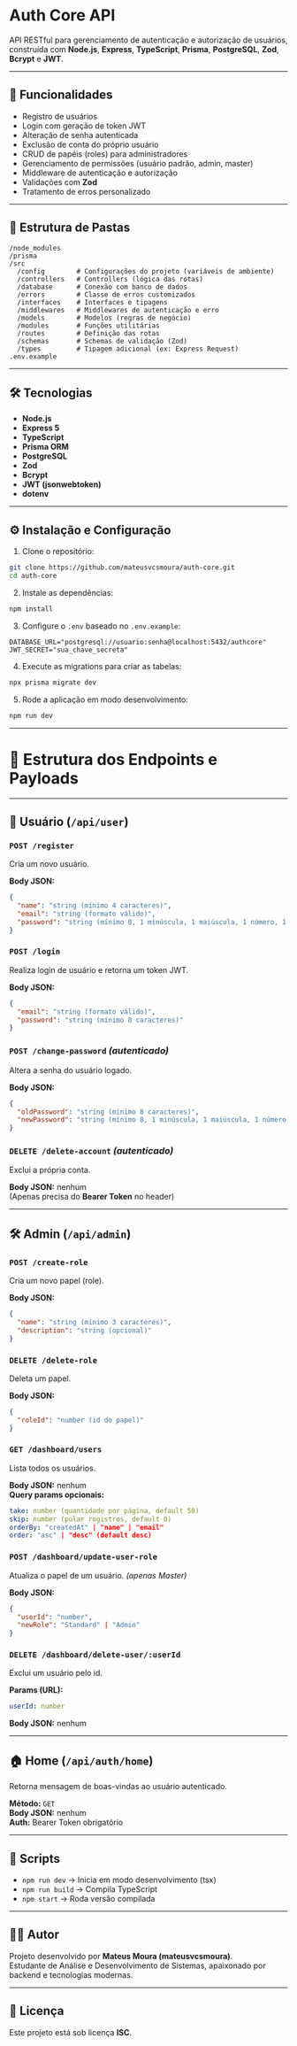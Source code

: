 # Auth Core API

API RESTful para gerenciamento de autenticação e autorização de
usuários, construída com **Node.js**, **Express**, **TypeScript**,
**Prisma**, **PostgreSQL**, **Zod**, **Bcrypt** e **JWT**.

------------------------------------------------------------------------

## 🚀 Funcionalidades

-   Registro de usuários
-   Login com geração de token JWT
-   Alteração de senha autenticada
-   Exclusão de conta do próprio usuário
-   CRUD de papéis (roles) para administradores
-   Gerenciamento de permissões (usuário padrão, admin, master)
-   Middleware de autenticação e autorização
-   Validações com **Zod**
-   Tratamento de erros personalizado

------------------------------------------------------------------------

## 📂 Estrutura de Pastas

    /node_modules
    /prisma
    /src
      /config        # Configurações do projeto (variáveis de ambiente)
      /controllers   # Controllers (lógica das rotas)
      /database      # Conexão com banco de dados
      /errors        # Classe de erros customizados
      /interfaces    # Interfaces e tipagens
      /middlewares   # Middlewares de autenticação e erro
      /models        # Modelos (regras de negócio)
      /modules       # Funções utilitárias
      /routes        # Definição das rotas
      /schemas       # Schemas de validação (Zod)
      /types         # Tipagem adicional (ex: Express Request)
    .env.example

------------------------------------------------------------------------

## 🛠 Tecnologias

-   **Node.js**
-   **Express 5**
-   **TypeScript**
-   **Prisma ORM**
-   **PostgreSQL**
-   **Zod**
-   **Bcrypt**
-   **JWT (jsonwebtoken)**
-   **dotenv**

------------------------------------------------------------------------

## ⚙️ Instalação e Configuração

1.  Clone o repositório:

``` bash
git clone https://github.com/mateusvcsmoura/auth-core.git
cd auth-core
```

2.  Instale as dependências:

``` bash
npm install
```

3.  Configure o `.env` baseado no `.env.example`:

``` env
DATABASE_URL="postgresql://usuario:senha@localhost:5432/authcore"
JWT_SECRET="sua_chave_secreta"
```

4.  Execute as migrations para criar as tabelas:

``` bash
npx prisma migrate dev
```

5.  Rode a aplicação em modo desenvolvimento:

``` bash
npm run dev
```

------------------------------------------------------------------------



# 📌 Estrutura dos Endpoints e Payloads

---

## 👤 Usuário (`/api/user`)

### `POST /register`
Cria um novo usuário.

**Body JSON:**
```json
{
  "name": "string (mínimo 4 caracteres)",
  "email": "string (formato válido)",
  "password": "string (mínimo 8, 1 minúscula, 1 maiúscula, 1 número, 1 caractere especial)"
}
```

### `POST /login`
Realiza login de usuário e retorna um token JWT.

**Body JSON:**
```json
{
  "email": "string (formato válido)",
  "password": "string (mínimo 8 caracteres)"
}
```

### `POST /change-password` *(autenticado)*
Altera a senha do usuário logado.

**Body JSON:**
```json
{
  "oldPassword": "string (mínimo 8 caracteres)",
  "newPassword": "string (mínimo 8, 1 minúscula, 1 maiúscula, 1 número, 1 caractere especial)"
}
```

### `DELETE /delete-account` *(autenticado)*
Exclui a própria conta.

**Body JSON:** nenhum  
(Apenas precisa do **Bearer Token** no header)

---

## 🛠 Admin (`/api/admin`)

### `POST /create-role`
Cria um novo papel (role).

**Body JSON:**
```json
{
  "name": "string (mínimo 3 caracteres)",
  "description": "string (opcional)"
}
```

### `DELETE /delete-role`
Deleta um papel.

**Body JSON:**
```json
{
  "roleId": "number (id do papel)"
}
```

### `GET /dashboard/users`
Lista todos os usuários.

**Body JSON:** nenhum  
**Query params opcionais:**  
```yaml
take: number (quantidade por página, default 50)
skip: number (pular registros, default 0)
orderBy: "createdAt" | "name" | "email"
order: "asc" | "desc" (default desc)
```

### `POST /dashboard/update-user-role`
Atualiza o papel de um usuário. *(apenas Master)*

**Body JSON:**
```json
{
  "userId": "number",
  "newRole": "Standard" | "Admin"
}
```

### `DELETE /dashboard/delete-user/:userId`
Exclui um usuário pelo id.

**Params (URL):**
```yaml
userId: number
```
**Body JSON:** nenhum

---

## 🏠 Home (`/api/auth/home`)
Retorna mensagem de boas-vindas ao usuário autenticado.

**Método:** `GET`  
**Body JSON:** nenhum  
**Auth:** Bearer Token obrigatório

------------------------------------------------------------------------

## 📜 Scripts

-   `npm run dev` → Inicia em modo desenvolvimento (tsx)
-   `npm run build` → Compila TypeScript
-   `npm start` → Roda versão compilada

------------------------------------------------------------------------

## 👨‍💻 Autor

Projeto desenvolvido por **Mateus Moura (mateusvcsmoura)**.\
Estudante de Análise e Desenvolvimento de Sistemas, apaixonado por
backend e tecnologias modernas.

------------------------------------------------------------------------

## 📄 Licença

Este projeto está sob licença **ISC**.
